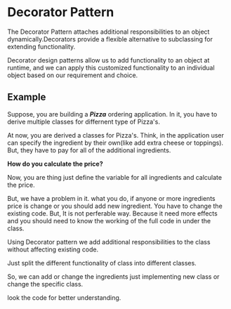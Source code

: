 # Decorator Pattern
 The Decorator Pattern attaches additional responsibilities to an object dynamically.Decorators provide a flexible alternative to
subclassing for extending functionality.

Decorator design patterns allow us to add functionality to an object at runtime, and we can apply this customized functionality to an individual object based on our requirement and choice.

## Example
Suppose, you are building a __*Pizza*__ ordering application. In it, you have to derive multiple classes for differnent type of Pizza's.

At now, you are derived a classes for Pizza's. Think, in the application user can specify the ingredient by their own(like add extra cheese or toppings). But, they have to pay for all of the additional ingredients.

__How do you calculate the price?__

Now, you are thing just define the variable for all ingredients and calculate the price.

But, we have a problem in it. what you do, if anyone or more ingredients price is change or you should add new ingredient. You have to change the existing code. But, It is not perferable way. Because it need more effects and you should need  to know the working of the full code in under the class.

Using Decorator pattern we add additional responsibilities to the class without affecting existing code.

Just split the different functionality of class into different classes.

So, we can add or change the ingredients just implementing new class or change the specific class.

look the code for better understanding.



